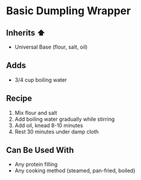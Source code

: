 # Basic Dumpling Wrapper

## Inherits ⬆️
- Universal Base (flour, salt, oil)

## Adds
- 3/4 cup boiling water

## Recipe
1. Mix flour and salt
2. Add boiling water gradually while stirring
3. Add oil, knead 8-10 minutes
4. Rest 30 minutes under damp cloth

## Can Be Used With
- Any protein filling
- Any cooking method (steamed, pan-fried, boiled)
